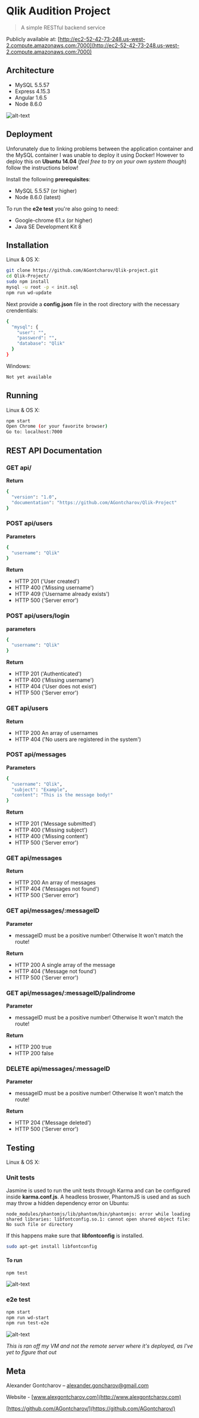 # Qlik Audition Project
> A simple RESTful backend service

Publicly available at: [http://ec2-52-42-73-248.us-west-2.compute.amazonaws.com:7000](http://ec2-52-42-73-248.us-west-2.compute.amazonaws.com:7000)

## Architecture

- MySQL 5.5.57
- Express 4.15.3
- Angular 1.6.5
- Node 8.6.0

![alt-text](https://image.ibb.co/dTUSTw/Block_Diagram.png "Block Diagram")

## Deployment

Unforunately due to linking problems between the application container and the MySQL container I was unable to deploy it using Docker! However to deploy this on **Ubuntu 14.04** (*feel free to try on your own system though*) follow the instructions below!

Install the following **prerequisites**:
- MySQL 5.5.57 (or higher)
- Node 8.6.0 (latest)

To run the **e2e test** you're also going to need:
- Google-chrome 61.x (or higher)
- Java SE Development Kit 8

## Installation

Linux & OS X:

```sh
git clone https://github.com/AGontcharov/Qlik-project.git
cd Qlik-Project/
sudo npm install
mysql -u root -p < init.sql
npm run wd-update
```
Next provide a **config.json** file in the root directory with the necessary crendentials:

```sh
{
  "mysql": {
    "user": "",
    "password": "",
    "database": "Qlik"
  }
}
```

Windows:

```sh
Not yet available
```

## Running

Linux & OS X:

```sh
npm start
Open Chrome (or your favorite browser)
Go to: localhost:7000
```

## REST API Documentation

### GET api/

__Return__
```sh
{
  "version": "1.0",
  "documentation": "https://github.com/AGontcharov/Qlik-Project"
}
```

### POST api/users

__Parameters__
```sh
{
  "username": "Qlik"
}
```
__Return__
- HTTP 201 ('User created')
- HTTP 400 ('Missing username')
- HTTP 409 ('Username already exists')
- HTTP 500 ('Server error')

### POST api/users/login

__parameters__
```sh
{
  "username": "Qlik"
}
```
__Return__
- HTTP 201 ('Authenticated')
- HTTP 400 ('Missing username')
- HTTP 404 ('User does not exist')
- HTTP 500 ('Server error')

### GET api/users

__Return__
- HTTP 200 An array of usernames
- HTTP 404 ('No users are registered in the system')

### POST api/messages

__Parameters__
```sh
{
  "username": "Qlik",
  "subject": "Example",
  "content": "This is the message body!"
}
```

__Return__
- HTTP 201 ('Message submitted')
- HTTP 400 ('Missing subject')
- HTTP 400 ('Missing content')
- HTTP 500 ('Server error')

### GET api/messages

__Return__
- HTTP 200 An array of messages
- HTTP 404 ('Messages not found')
- HTTP 500 ('Server error')

### GET api/messages/:messageID

__Parameter__
- messageID must be a positive number! Otherwise It won't match the route!

__Return__
- HTTP 200 A single array of the message
- HTTP 404 ('Message not found')
- HTTP 500 ('Server error')

### GET api/messages/:messageID/palindrome

__Parameter__
- messageID must be a positive number! Otherwise It won't match the route!

__Return__
- HTTP 200 true
- HTTP 200 false

### DELETE api/messages/:messageID

__Parameter__
- messageID must be a positive number! Otherwise It won't match the route!

__Return__
- HTTP 204 ('Message deleted')
- HTTP 500 ('Server error')

## Testing

Linux & OS X:

### Unit tests

Jasmine is used to run the unit tests through Karma and can be configured inside **karma.conf.js**.
A headless broswer, PhantomJS is used and as such may throw a hidden dependency error on Ubuntu:

```
node_modules/phantomjs/lib/phantom/bin/phantomjs: error while loading shared libraries: libfontconfig.so.1: cannot open shared object file: No such file or directory
```

If this happens make sure that **libfontconfig** is installed.
```sh
sudo apt-get install libfontconfig
```

#### To run

```sh
npm test
```

![alt-text](https://image.ibb.co/crYLyw/Unit.jpg "Unit tests")


### e2e test

```sh
npm start
npm run wd-start
npm run test-e2e
```

![alt-text](https://image.ibb.co/dY0O1G/e2e.jpg "e2e tests")

*This is ran off my VM and not the remote server where it's deployed, as I've yet to figure that out*

## Meta

Alexander Gontcharov – alexander.goncharov@gmail.com

Website - [www.alexgontcharov.com](http://www.alexgontcharov.com)

[https://github.com/AGontcharov/](https://github.com/AGontcharov/)
